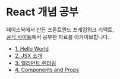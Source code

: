 # React 개념 공부

페이스북에서 만든 프론트엔드 프레임워크 리액트,<br />
[공식 사이트](https://ko.reactjs.org/docs/getting-started.html)에서 공부한 자료를 아카이브합니다.

- [1. Hello World](https://github.com/Goolgae/TIL/blob/master/React/OfficailDocument/1.%20Hello%20World.md)<br />
- [2. JSX 소개](https://github.com/Goolgae/TIL/blob/master/React/OfficailDocument/2.%20JSX%20%EC%86%8C%EA%B0%9C.md)<br />
- [3. 엘리먼트 렌더링](https://github.com/Goolgae/TIL/blob/master/React/OfficailDocument/3.%20%EC%97%98%EB%A6%AC%EB%A8%BC%ED%8A%B8%20%EB%A0%8C%EB%8D%94%EB%A7%81.md)<br />
- [4. Components and Props]()<br />
